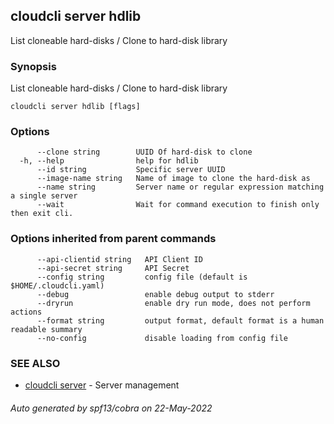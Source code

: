 ## cloudcli server hdlib

List cloneable hard-disks / Clone to hard-disk library 

### Synopsis

List cloneable hard-disks / Clone to hard-disk library 

```
cloudcli server hdlib [flags]
```

### Options

```
      --clone string        UUID Of hard-disk to clone
  -h, --help                help for hdlib
      --id string           Specific server UUID
      --image-name string   Name of image to clone the hard-disk as
      --name string         Server name or regular expression matching a single server
      --wait                Wait for command execution to finish only then exit cli.
```

### Options inherited from parent commands

```
      --api-clientid string   API Client ID
      --api-secret string     API Secret
      --config string         config file (default is $HOME/.cloudcli.yaml)
      --debug                 enable debug output to stderr
      --dryrun                enable dry run mode, does not perform actions
      --format string         output format, default format is a human readable summary
      --no-config             disable loading from config file
```

### SEE ALSO

* [cloudcli server](cloudcli_server.md)	 - Server management

###### Auto generated by spf13/cobra on 22-May-2022
